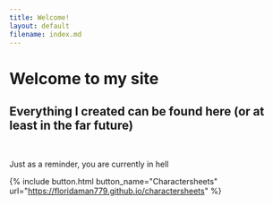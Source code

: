 ```yaml
---
title: Welcome!
layout: default
filename: index.md
---
```


# Welcome to my site
## Everything I created can be found here (or at least in the far future)
<br>

Just as a reminder, you are currently in hell

{% include button.html button_name="Charactersheets" url="https://floridaman779.github.io/charactersheets" %}
